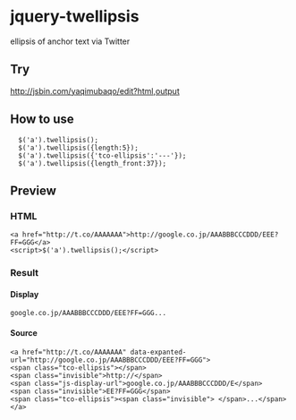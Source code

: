 # jquery-twellipsis
ellipsis of anchor text via Twitter

## Try

http://jsbin.com/yaqimubaqo/edit?html,output

## How to use

```
  $('a').twellipsis();
  $('a').twellipsis({length:5});
  $('a').twellipsis({'tco-ellipsis':'---'});
  $('a').twellipsis({length_front:37});
```

## Preview

### HTML

```
<a href="http://t.co/AAAAAAA">http://google.co.jp/AAABBBCCCDDD/EEE?FF=GGG</a>
<script>$('a').twellipsis();</script>
```

### Result

#### Display

```
google.co.jp/AAABBBCCCDDD/EEE?FF=GGG...
```

#### Source

```
<a href="http://t.co/AAAAAAA" data-expanted-url="http://google.co.jp/AAABBBCCCDDD/EEE?FF=GGG">
<span class="tco-ellipsis"></span>
<span class="invisible">http://</span>
<span class="js-display-url">google.co.jp/AAABBBCCCDDD/E</span>
<span class="invisible">EE?FF=GGG</span>
<span class="tco-ellipsis"><span class="invisible"> </span>...</span>
</a>
```


